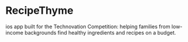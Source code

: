 # RecipeThyme

ios app built for the Technovation Competition: helping families from low-income backgrounds find healthy ingredients and recipes on a budget.
